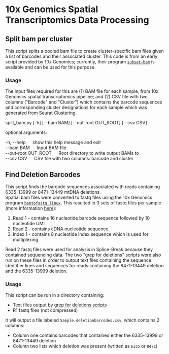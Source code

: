 # 10x Genomics Spatial Transcriptomics Data Processing
## Split bam per cluster
This script splits a pooled bam file to create cluster-specific bam files given a list of barcodes and their associated cluster. This code is from an early script provided by 10x Genomics; currently, their program [`subset-bam`](https://github.com/10XGenomics/subset-bam) is available and can be used for this purpose.

### Usage
The input files required for this are (1) BAM file for each sample, from 10x Genomics spatial transcriptomics pipeline; and (2) CSV file with two columns ("Barcode" and "Cluster") which contains the barcode sequences and corresponding cluster designations for each sample which was generated from Seurat Clustering.


split_bam.py [-h] [--bam BAM] [--out-root OUT_ROOT] [--csv CSV]
 
optional arguments:

  -h, --help &emsp; show this help message and exit  
  --bam BAM &emsp; Input BAM file  
  --out-root OUT_ROOT &emsp; Root directory to write output BAMs to  
  --csv CSV &emsp; CSV file with two columns: barcode and cluster 

## Find Deletion Barcodes
This script finds the barcode sequences associated with reads containing 6335-13999 or 8471-13449 mtDNA deletions.  
Spatial bam files were converted to fastq files using the 10x Genomics program [`bamtofastq_linux`](https://support.10xgenomics.com/docs/bamtofastq). This resulted in 3 sets of fastq files per sample (more information [here](https://davetang.org/muse/2018/06/06/10x-single-cell-bam-files/)):
1. Read 1 - contains 16 nucleotide barcode sequence followed by 10 nucleotide UMI
2. Read 2 - contains cDNA nucleotide sequence
3. Index 1 - contains 8 nucleotide index sequence which is used for multiplexing

Read 2 fastq files were used for analysis in Splice-Break because they contained sequencing data. The two "grep for deletions" scripts were also run on these files in order to output text files containing the sequence identifier lines and sequences for reads containing the 8471-13449 deletion and the 6335-13999 deletion.
### Usage
This script can be run in a directory containing:
* Text files output by [grep for deletions scripts](https://github.com/aomidsalar/RNA-Seq_Splice-Break2/tree/main/Grep_for_Deletions)
* R1 fastq files (not compressed)

It will output a file labeled `Sample.deletionbarcodes.csv`, which contains 2 columns:
* Column one contains barcodes that contained either the 6335-13999 or 8471-13449 deletion
* Column two lists which deletion was present (written as `6335` or `8471`)

